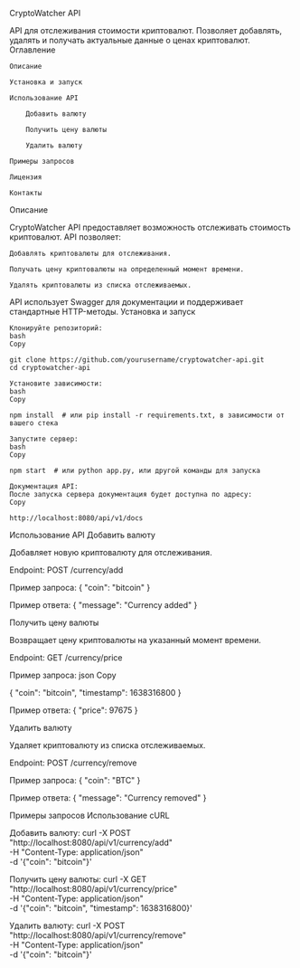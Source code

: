 CryptoWatcher API

API для отслеживания стоимости криптовалют. Позволяет добавлять, удалять и получать актуальные данные о ценах криптовалют.
Оглавление

    Описание

    Установка и запуск

    Использование API

        Добавить валюту

        Получить цену валюты

        Удалить валюту

    Примеры запросов

    Лицензия

    Контакты

Описание

CryptoWatcher API предоставляет возможность отслеживать стоимость криптовалют. API позволяет:

    Добавлять криптовалюты для отслеживания.

    Получать цену криптовалюты на определенный момент времени.

    Удалять криптовалюты из списка отслеживаемых.

API использует Swagger для документации и поддерживает стандартные HTTP-методы.
Установка и запуск

    Клонируйте репозиторий:
    bash
    Copy

    git clone https://github.com/yourusername/cryptowatcher-api.git
    cd cryptowatcher-api

    Установите зависимости:
    bash
    Copy

    npm install  # или pip install -r requirements.txt, в зависимости от вашего стека

    Запустите сервер:
    bash
    Copy

    npm start  # или python app.py, или другой команды для запуска

    Документация API:
    После запуска сервера документация будет доступна по адресу:
    Copy

    http://localhost:8080/api/v1/docs

Использование API
Добавить валюту

Добавляет новую криптовалюту для отслеживания.

Endpoint: POST /currency/add

Пример запроса:
{
  "coin": "bitcoin"
}

Пример ответа:
{
  "message": "Currency added"
}

Получить цену валюты

Возвращает цену криптовалюты на указанный момент времени.

Endpoint: GET /currency/price

Пример запроса:
json
Copy

{
  "coin": "bitcoin",
  "timestamp": 1638316800
}

Пример ответа:
{
  "price": 97675
}

Удалить валюту

Удаляет криптовалюту из списка отслеживаемых.

Endpoint: POST /currency/remove

Пример запроса:
{
  "coin": "BTC"
}

Пример ответа:
{
  "message": "Currency removed"
}

Примеры запросов
Использование cURL

Добавить валюту:
curl -X POST "http://localhost:8080/api/v1/currency/add" \
-H "Content-Type: application/json" \
-d '{"coin": "bitcoin"}'

Получить цену валюты:
curl -X GET "http://localhost:8080/api/v1/currency/price" \
-H "Content-Type: application/json" \
-d '{"coin": "bitcoin", "timestamp": 1638316800}'

Удалить валюту:
curl -X POST "http://localhost:8080/api/v1/currency/remove" \
-H "Content-Type: application/json" \
-d '{"coin": "bitcoin"}'

